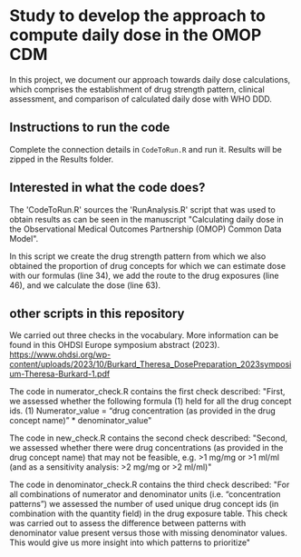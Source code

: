 # Study to develop the approach to compute daily dose in the OMOP CDM

In this project, we document our approach towards daily dose calculations, which comprises the establishment of drug strength pattern, clinical assessment, and comparison of calculated daily dose with WHO DDD.

## Instructions to run the code
Complete the connection details in `CodeToRun.R` and run it. Results will be zipped in the Results folder. 

## Interested in what the code does?
The 'CodeToRun.R' sources the 'RunAnalysis.R' script that was used to obtain results as can be seen in the manuscript "Calculating daily dose in the Observational Medical Outcomes Partnership (OMOP) Common Data Model".

In this script we create the drug strength pattern from which we also obtained the proportion of drug concepts for which we can estimate dose with our formulas (line 34), we add the route to the drug exposures (line 46), and we calculate the dose (line 63). 

## other scripts in this repository
We carried out three checks in the vocabulary. More information can be found in this OHDSI Europe symposium abstract (2023). https://www.ohdsi.org/wp-content/uploads/2023/10/Burkard_Theresa_DosePreparation_2023symposium-Theresa-Burkard-1.pdf

The code in numerator_check.R contains the first check described:
"First, we assessed whether the following formula (1) held for all the drug concept ids. 
(1) Numerator_value = “drug concentration (as provided in the drug concept name)” * denominator_value"

The code in new_check.R contains the second check described:
"Second, we assessed whether there were drug concentrations (as provided in the drug concept name)
that may not be feasible, e.g. >1 mg/mg or >1 ml/ml (and as a sensitivity analysis: >2 mg/mg or >2 
ml/ml)"

The code in denominator_check.R contains the third check described:
"For all combinations of numerator and denominator units (i.e. “concentration patterns”) we assessed 
the number of used unique drug concept ids (in combination with the quantity field) in the drug 
exposure table. This check was carried out to assess the difference between patterns with 
denominator value present versus those with missing denominator values. This would give us more 
insight into which patterns to prioritize"

